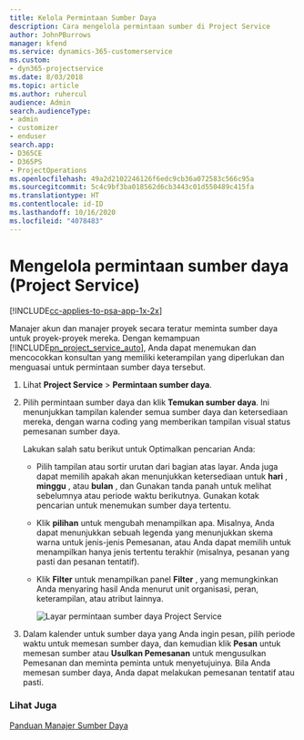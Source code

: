 ```yaml
---
title: Kelola Permintaan Sumber Daya
description: Cara mengelola permintaan sumber di Project Service
author: JohnPBurrows
manager: kfend
ms.service: dynamics-365-customerservice
ms.custom:
- dyn365-projectservice
ms.date: 8/03/2018
ms.topic: article
ms.author: ruhercul
audience: Admin
search.audienceType:
- admin
- customizer
- enduser
search.app:
- D365CE
- D365PS
- ProjectOperations
ms.openlocfilehash: 49a2d2102246126f6edc9cb36a072583c566c95a
ms.sourcegitcommit: 5c4c9bf3ba018562d6cb3443c01d550489c415fa
ms.translationtype: HT
ms.contentlocale: id-ID
ms.lasthandoff: 10/16/2020
ms.locfileid: "4078483"
---
```

# <a name="manage-resource-requests-project-service"></a>Mengelola permintaan sumber daya (Project Service)

[!INCLUDE[cc-applies-to-psa-app-1x-2x](../includes/cc-applies-to-psa-app-1x-2x.md)]

Manajer akun dan manajer proyek secara teratur meminta sumber daya untuk proyek-proyek mereka. Dengan kemampuan [!INCLUDE[pn_project_service_auto](../includes/pn-project-service-auto.md)], Anda dapat menemukan dan mencocokkan konsultan yang memiliki keterampilan yang diperlukan dan menguasai untuk permintaan sumber daya tersebut.  
  
1. Lihat **Project Service** > **Permintaan sumber daya**.  
  
2. Pilih permintaan sumber daya dan klik **Temukan sumber daya**. Ini menunjukkan tampilan kalender semua sumber daya dan ketersediaan mereka, dengan warna coding yang memberikan tampilan visual status pemesanan sumber daya.  
  
    Lakukan salah satu berikut untuk Optimalkan pencarian Anda:  
  
   -   Pilih tampilan atau sortir urutan dari bagian atas layar. Anda juga dapat memilih apakah akan menunjukkan ketersediaan untuk **hari** , **minggu** , atau **bulan** , dan Gunakan tanda panah untuk melihat sebelumnya atau periode waktu berikutnya. Gunakan kotak pencarian untuk menemukan sumber daya tertentu.  
  
   -   Klik **pilihan** untuk mengubah menampilkan apa. Misalnya, Anda dapat menunjukkan sebuah legenda yang menunjukkan skema warna untuk jenis-jenis Pemesanan, atau Anda dapat memilih untuk menampilkan hanya jenis tertentu terakhir (misalnya, pesanan yang pasti dan pesanan tentatif).  
  
   -   Klik **Filter** untuk menampilkan panel **Filter** , yang memungkinkan Anda menyaring hasil Anda menurut unit organisasi, peran, keterampilan, atau atribut lainnya.  
  
       ![Layar permintaan sumber daya Project Service](../psa/media/project-service-resource-request-screen.png "Layar permintaan sumber daya Project Service")  
  
3. Dalam kalender untuk sumber daya yang Anda ingin pesan, pilih periode waktu untuk memesan sumber daya, dan kemudian klik **Pesan** untuk memesan sumber atau **Usulkan Pemesanan** untuk mengusulkan Pemesanan dan meminta peminta untuk menyetujuinya. Bila Anda memesan sumber daya, Anda dapat melakukan pemesanan tentatif atau pasti.  
  
### <a name="see-also"></a>Lihat Juga  
 [Panduan Manajer Sumber Daya](../psa/resource-manager-guide.md)
